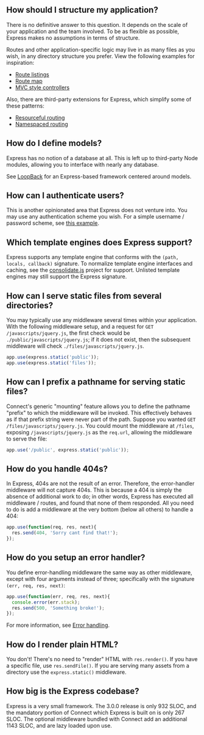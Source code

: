 ## How should I structure my application?

There is no definitive answer to this question. It depends 
on the scale of your application and the team involved. To be as
flexible as possible, Express makes no assumptions in terms of structure.

Routes and other application-specific logic may live in as many files
as you wish, in any directory structure you prefer. View the following
examples for inspiration:

* [Route listings](https://github.com/strongloop/express/blob/master/examples/route-separation/index.js#L19)
* [Route map](https://github.com/strongloop/express/blob/master/examples/route-map/index.js#L47)
* [MVC style controllers](https://github.com/strongloop/express/tree/master/examples/mvc)

Also, there are third-party extensions for Express, which simplify some of these patterns:

* [Resourceful routing](https://github.com/expressjs/express-resource)
* [Namespaced routing](https://github.com/expressjs/express-namespace)

## How do I define models?

Express has no notion of a database at all. This is
left up to third-party Node modules, allowing you to
interface with nearly any database.

See [LoopBack](http://loopback.io) for an Express-based framework centered around models.

## How can I authenticate users?

This is another opinionated area that Express does not
venture into.  You may use any authentication scheme you wish.
For a simple username / password scheme, see [this example](https://github.com/strongloop/express/tree/master/examples/auth).


## Which template engines does Express support?

Express supports any template engine that conforms with the `(path, locals, callback)` signature.
To normalize template engine interfaces and caching, see the
[consolidate.js](https://github.com/visionmedia/consolidate.js)
project for support. Unlisted template engines may still support the Express signature.

## How can I serve static files from several directories?

You may typically use any middleware several times 
within your application. With the following middleware setup, and a request
for `GET /javascripts/jquery.js`, the first check would be `./public/javascripts/jquery.js`;
if it does not exist, then the subsequent middleware will check `./files/javascripts/jquery.js`.

```js
app.use(express.static('public'));
app.use(express.static('files'));
```

## How can I prefix a pathname for serving static files?

Connect's generic "mounting" feature allows you to define
the pathname "prefix" to which the middleware will be invoked.
This effectively behaves as if that prefix string were never
part of the path. Suppose you wanted `GET /files/javascripts/jquery.js`.
You could mount the middleware at `/files`, exposing `/javascripts/jquery.js`
as the `req.url`, allowing the middleware to serve the file:

```js
app.use('/public', express.static('public'));
```

## How do you handle 404s?

In Express, 404s are not the result of an error. Therefore,
the error-handler middleware will not capture 404s. This is
because a 404 is simply the absence of additional work to do;
in other words, Express has executed all middleware / routes,
and found that none of them responded. All you need to
do is add a middleware at the very bottom (below all others)
to handle a 404:

```js
app.use(function(req, res, next){
  res.send(404, 'Sorry cant find that!');
});
```

## How do you setup an error handler?

You define error-handling middleware the same way as other middleware,
except with four arguments instead of three; specifically with the signature `(err, req, res, next)`:


```js
app.use(function(err, req, res, next){
  console.error(err.stack);
  res.send(500, 'Something broke!');
});
```

For more information, see [Error handling](/guide/error-handling.html).

## How do I render plain HTML?

You don't! There's no need to "render" HTML with `res.render()`.
If you have a specific file, use `res.sendFile()`.
If you are serving many assets from a directory use the `express.static()`
middleware.

## How big is the Express codebase?

Express is a very small framework. The 3.0.0 release is only
932 SLOC, and the mandatory portion of Connect which Express
is built on is only 267 SLOC. The optional middleware bundled
with Connect add an additional 1143 SLOC, and are lazy loaded
upon use.
